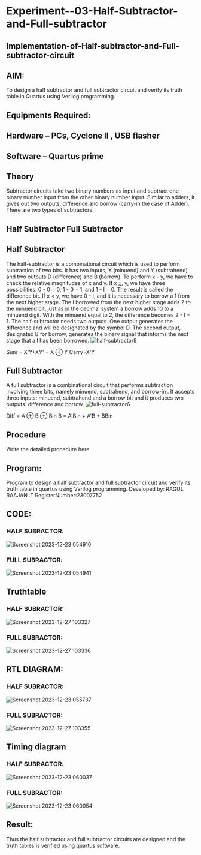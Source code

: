# Experiment--03-Half-Subtractor-and-Full-subtractor
## Implementation-of-Half-subtractor-and-Full-subtractor-circuit
## AIM:
To design a half subtractor and full subtractor circuit and verify its truth table in Quartus using Verilog programming.

## Equipments Required:
## Hardware – PCs, Cyclone II , USB flasher
## Software – Quartus prime
## Theory
Subtractor circuits take two binary numbers as input and subtract one binary number input from the other binary number input. Similar to adders, it gives out two outputs, difference and borrow (carry-in the case of Adder). There are two types of subtractors.

## Half Subtractor Full Subtractor
## Half Subtractor
The half-subtractor is a combinational circuit which is used to perform subtraction of two bits. It has two inputs, X (minuend) and Y (subtrahend) and two outputs D (difference) and B (borrow). To perform x - y, we have to check the relative magnitudes of x and y. If x ;;, y, we have three possibilities: 0 - 0 = 0, 1 - 0 = 1, and 1 - I = 0. The result is called the difference bit. If x < y, we have 0 - I, and it is necessary to borrow a 1 from the next higher stage. The I borrowed from the next higher stage adds 2 to the minuend bit, just as in the decimal system a borrow adds 10 to a minuend digit. With the minuend equal to 2, the difference becomes 2 - I = 1. The half-subtractor needs two outputs. One output generates the difference and will be designated by the symbol D. The second output, designated B for borrow, generates the binary signal that informs the next stage that a I has been borrowed.
![half-subtractor9](https://user-images.githubusercontent.com/36288975/166112538-58c3bc7c-ee5d-4e6a-ac8d-8e8328efe27a.png)


Sum = X'Y+XY' = X ⊕ Y
Carry=X'Y

## Full Subtractor
A full subtractor is a combinational circuit that performs subtraction involving three bits, namely minuend, subtrahend, and borrow-in . It accepts three inputs: minuend, subtrahend and a borrow bit and it produces two outputs: difference and borrow. 
![full-subtractor6](https://user-images.githubusercontent.com/36288975/166112541-24c68359-3de8-4674-ae22-8272ffc385ed.png)


Diff = A ⊕ B ⊕ Bin B = A'Bin + A'B + BBin

## Procedure
Write the detailed procedure here 
## Program:

Program to design a half subtractor and full subtractor circuit and verify its truth table in quartus using Verilog programming.
Developed by: RAGUL RAAJAN .T
RegisterNumber:23007752  


## CODE:
 ### HALF SUBRACTOR:
 ![Screenshot 2023-12-23 054910](https://github.com/RAGULRAAJAN/DE.EXP.04/assets/147473144/43d01943-4ce6-47ea-a77b-aefff678752c)

 ### FULL SUBRACTOR:
![Screenshot 2023-12-23 054941](https://github.com/RAGULRAAJAN/DE.EXP.04/assets/147473144/71341b63-35ec-4fdc-82a2-ed1acf558cd2)

## Truthtable
 ### HALF SUBRACTOR:
![Screenshot 2023-12-27 103327](https://github.com/RAGULRAAJAN/DE.EXP.04/assets/147473144/bd957f29-b93b-4403-b12f-30e498d9e30c)
 ### FULL SUBRACTOR:
 ![Screenshot 2023-12-27 103336](https://github.com/RAGULRAAJAN/DE.EXP.04/assets/147473144/bf87f482-0974-44f9-99d8-dcaa3ea1c46c)

##  RTL DIAGRAM:
### HALF SUBRACTOR:
![Screenshot 2023-12-23 055737](https://github.com/RAGULRAAJAN/DE.EXP.04/assets/147473144/7f3607ce-a920-4339-8aa2-f9b31f4bf83a)

 ### FULL SUBRACTOR:
 ![Screenshot 2023-12-27 103355](https://github.com/RAGULRAAJAN/DE.EXP.04/assets/147473144/a23a14be-15e7-456c-ab54-7eb517aa18dc)


## Timing diagram 
### HALF SUBRACTOR:
![Screenshot 2023-12-23 060037](https://github.com/RAGULRAAJAN/DE.EXP.04/assets/147473144/1b7025e9-4d8c-4882-9b6f-bf426aa9c72f)

 ### FULL SUBRACTOR:
 ![Screenshot 2023-12-23 060054](https://github.com/RAGULRAAJAN/DE.EXP.04/assets/147473144/d696eab5-7ecc-4ac5-91fb-ea2eaded6b3f)

## Result:
Thus the half subtractor and full subtractor circuits are designed and the truth tables is verified using quartus software.
